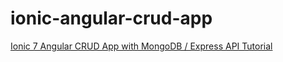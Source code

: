 # ionic-angular-crud-app

[Ionic 7 Angular CRUD App with MongoDB / Express API Tutorial](https://www.positronx.io/ionic-angular-crud-with-mongodb-express-api-tutorial/)